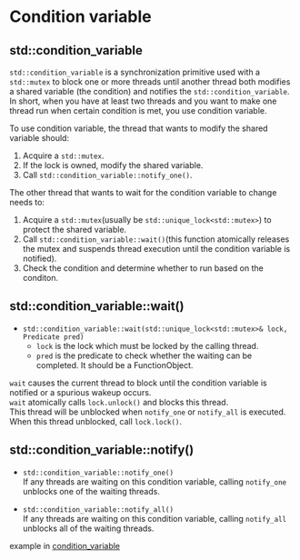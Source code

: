 # Condition variable
## std::condition_variable  
`std::condition_variable` is a synchronization primitive used with a `std::mutex` to block one or more threads until another thread both modifies a shared variable (the condition) and notifies the `std::condition_variable`.  
In short, when you have at least two threads and you want to make one thread run when certain condition is met, you use condition variable.  

To use condition variable, the thread that wants to modify the shared variable should:
1. Acquire a `std::mutex`.
2. If the lock is owned, modify the shared variable.
3. Call `std::condition_variable::notify_one()`.  

The other thread that wants to wait for the condition variable to change needs to:
1. Acquire a `std::mutex`(usually be `std::unique_lock<std::mutex>`) to protect the shared variable.  
2. Call `std::condition_variable::wait()`(this function atomically releases the mutex and suspends thread execution until the condition variable is notified).  
3. Check the condition and determine whether to run based on  the conditon.  

## std::condition_variable::wait()  
- `std::condition_variable::wait(std::unique_lock<std::mutex>& lock, Predicate pred)`  
	- `lock` is the lock which must be locked by the calling thread.  
	- `pred` is the predicate to check whether the waiting can be completed. It should be a FunctionObject.  

`wait` causes the current thread to block until the condition variable is notified or a spurious wakeup occurs.  
`wait` atomically calls `lock.unlock()` and blocks this thread.  
This thread will be unblocked when `notify_one` or `notify_all` is executed.  
When this thread unblocked, call `lock.lock()`. 

## std::condition_variable::notify()  
- `std::condition_variable::notify_one()`  
If any threads are waiting on this condition variable, calling `notify_one` unblocks one of the waiting threads.

- `std::condition_variable::notify_all()`  
If any threads are waiting on this condition variable, calling `notify_all` unblocks all of the waiting threads.




example in [condition_variable](condition_variable.cpp)